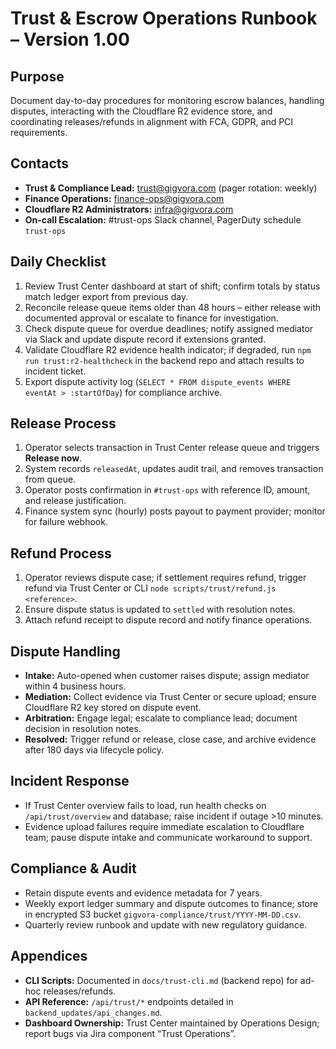 # Trust & Escrow Operations Runbook – Version 1.00

## Purpose
Document day-to-day procedures for monitoring escrow balances, handling disputes, interacting with the Cloudflare R2 evidence store, and coordinating releases/refunds in alignment with FCA, GDPR, and PCI requirements.

## Contacts
- **Trust & Compliance Lead:** trust@gigvora.com (pager rotation: weekly)
- **Finance Operations:** finance-ops@gigvora.com
- **Cloudflare R2 Administrators:** infra@gigvora.com
- **On-call Escalation:** #trust-ops Slack channel, PagerDuty schedule `trust-ops`

## Daily Checklist
1. Review Trust Center dashboard at start of shift; confirm totals by status match ledger export from previous day.
2. Reconcile release queue items older than 48 hours – either release with documented approval or escalate to finance for investigation.
3. Check dispute queue for overdue deadlines; notify assigned mediator via Slack and update dispute record if extensions granted.
4. Validate Cloudflare R2 evidence health indicator; if degraded, run `npm run trust:r2-healthcheck` in the backend repo and attach results to incident ticket.
5. Export dispute activity log (`SELECT * FROM dispute_events WHERE eventAt > :startOfDay`) for compliance archive.

## Release Process
1. Operator selects transaction in Trust Center release queue and triggers **Release now**.
2. System records `releasedAt`, updates audit trail, and removes transaction from queue.
3. Operator posts confirmation in `#trust-ops` with reference ID, amount, and release justification.
4. Finance system sync (hourly) posts payout to payment provider; monitor for failure webhook.

## Refund Process
1. Operator reviews dispute case; if settlement requires refund, trigger refund via Trust Center or CLI `node scripts/trust/refund.js <reference>`.
2. Ensure dispute status is updated to `settled` with resolution notes.
3. Attach refund receipt to dispute record and notify finance operations.

## Dispute Handling
- **Intake:** Auto-opened when customer raises dispute; assign mediator within 4 business hours.
- **Mediation:** Collect evidence via Trust Center or secure upload; ensure Cloudflare R2 key stored on dispute event.
- **Arbitration:** Engage legal; escalate to compliance lead; document decision in resolution notes.
- **Resolved:** Trigger refund or release, close case, and archive evidence after 180 days via lifecycle policy.

## Incident Response
- If Trust Center overview fails to load, run health checks on `/api/trust/overview` and database; raise incident if outage >10 minutes.
- Evidence upload failures require immediate escalation to Cloudflare team; pause dispute intake and communicate workaround to support.

## Compliance & Audit
- Retain dispute events and evidence metadata for 7 years.
- Weekly export ledger summary and dispute outcomes to finance; store in encrypted S3 bucket `gigvora-compliance/trust/YYYY-MM-DD.csv`.
- Quarterly review runbook and update with new regulatory guidance.

## Appendices
- **CLI Scripts:** Documented in `docs/trust-cli.md` (backend repo) for ad-hoc releases/refunds.
- **API Reference:** `/api/trust/*` endpoints detailed in `backend_updates/api_changes.md`.
- **Dashboard Ownership:** Trust Center maintained by Operations Design; report bugs via Jira component “Trust Operations”.
